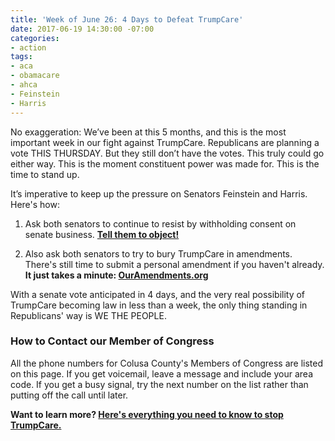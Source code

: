 ```yaml
---
title: 'Week of June 26: 4 Days to Defeat TrumpCare'
date: 2017-06-19 14:30:00 -07:00
categories:
- action
tags:
- aca
- obamacare
- ahca
- Feinstein
- Harris
---
```


No exaggeration: We’ve been at this 5 months, and this is the most important week in our fight against TrumpCare. Republicans are planning a vote THIS THURSDAY. But they still don’t have the votes. This truly could go either way. This is the moment constituent power was made for. This is the time to stand up.

It’s imperative to keep up the pressure on Senators Feinstein and Harris. Here's how:

1. Ask both senators to continue to resist by withholding consent on senate business. **[Tell them to object! ](https://www.indivisibleguide.com/resource/withholding-consent-filibuster-amendment-call-script/)**

2. Also ask both senators to try to bury TrumpCare in amendments. There's still time to submit a personal amendment if you haven't already. **It just takes a minute: [OurAmendments.org](https://www.ouramendments.org/)**

With a senate vote anticipated in 4 days, and the very real possibility of TrumpCare becoming law in less than a week, the only thing standing in Republicans' way is WE THE PEOPLE. 

### How to Contact our Member of Congress

All the phone numbers for Colusa County's Members of Congress are listed on this page. If you get voicemail, leave a message and include your area code. If you get a busy signal, try the next number on the list rather than putting off the call until later. 

**Want to learn more? [Here's everything you need to know to stop TrumpCare.](https://www.indivisibleguide.com/stop-trumpcare/)**